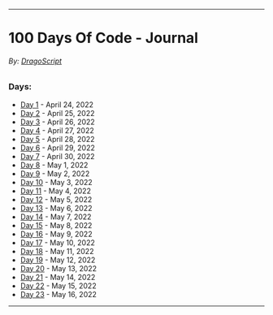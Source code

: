 ___
# 100 Days Of Code - Journal
###### By: [DragoScript](https://github.com/DragoScript)

### Days:

- [Day 1](/Days/Day1.md) - April 24, 2022
- [Day 2](/Days/Day2.md) - April 25, 2022
- [Day 3](/Days/Day3.md) - April 26, 2022
- [Day 4](/Days/Day4.md) - April 27, 2022
- [Day 5](/Days/Day5.md) - April 28, 2022
- [Day 6](/Days/Day6.md) - April 29, 2022
- [Day 7](/Days/Day7.md) - April 30, 2022
- [Day 8](/Days/Day8.md) - May 1, 2022
- [Day 9](/Days/Day9.md) - May 2, 2022
- [Day 10](/Days/Day10.md) - May 3, 2022
- [Day 11](/Days/Day11.md) - May 4, 2022
- [Day 12](/Days/Day12.md) - May 5, 2022
- [Day 13](/Days/Day13.md) - May 6, 2022
- [Day 14](/Days/Day14.md) - May 7, 2022
- [Day 15](/Days/Day15.md) - May 8, 2022
- [Day 16](/Days/Day16.md) - May 9, 2022
- [Day 17](/Days/Day17.md) - May 10, 2022
- [Day 18](/Days/Day18.md) - May 11, 2022
- [Day 19](/Days/Day19.md) - May 12, 2022
- [Day 20](/Days/Day20.md) - May 13, 2022
- [Day 21](/Days/Day21.md) - May 14, 2022
- [Day 22](/Days/Day22.md) - May 15, 2022
- [Day 23](/Days/Day23.md) - May 16, 2022
___
